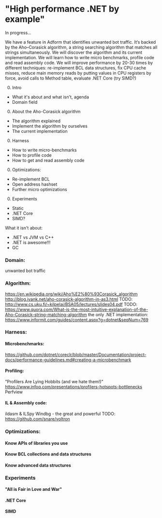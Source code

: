 # "High performance .NET by example"

In progress...

We have a feature in Adform that identifies unwanted bot traffic. It’s backed by the Aho–Corasick algorithm, a string searching algorithm that matches all strings simultaneously. We will discover the algorithm and its current implementation. We will learn how to write micro benchmarks, profile code and read assembly code. We will improve performance by 20-30 times by different techniques: re-implement BCL data structures, fix CPU cache misses, reduce main memory reads by putting values in CPU registers by force, avoid calls to Method table, evaluate .NET Core (try SIMD?)



0. Intro
  * What it's about and what isn't, agenda
  * Domain field
0. About the Aho-Corasick algorithm
  * The algorithm explained
  * Implement the algorithm by ourselves
  * The current implementation
0. Harness
  * How to write micro-benchmarks
  * How to profile code
  * How to get and read assembly code
0. Optimizations:
  * Re-implement BCL
  * Open address hashset
  * Further micro optimizations
0. Experiments
  * Static
  * .NET Core
  * SIMD?



What it isn't about:
* .NET vs JVM vs C++
* .NET is awesome!!!
* GC



### Domain:
unwanted bot traffic



### Algorithm:
https://en.wikipedia.org/wiki/Aho%E2%80%93Corasick_algorithm
http://blog.ivank.net/aho-corasick-algorithm-in-as3.html
TODO: http://www.cs.uku.fi/~kilpelai/BSA05/lectures/slides04.pdf
TODO: https://www.quora.com/What-is-the-most-intuitive-explanation-of-the-Aho-Corasick-string-matching-algorithm
the only .NET implementation: https://www.informit.com/guides/content.aspx?g=dotnet&seqNum=769



### Harness:

#### Microbenchmarks:
https://github.com/dotnet/coreclr/blob/master/Documentation/project-docs/performance-guidelines.md#creating-a-microbenchmark

#### Profiling:
"Profilers Are Lying Hobbits (and we hate them!)" https://www.infoq.com/presentations/profilers-hotspots-bottlenecks
Perfview

#### IL & Assembly code:
ildasm & ILSpy
Windbg - the great and powerful
TODO: https://github.com/snare/voltron



### Optimizations:
#### Know APIs of libraries you use
#### Know BCL collections and data structures
#### Know advanced data structures



### Experiments
#### "All is Fair in Love and War"
#### .NET Core
#### SIMD

